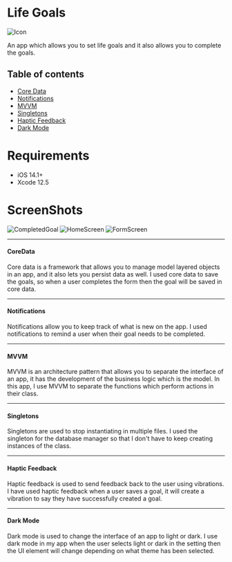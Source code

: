# Life Goals 

 ![Icon](https://user-images.githubusercontent.com/36420903/117569420-7bf6a000-b0bd-11eb-8d3a-deb9218f305d.jpeg)

An app which allows you to set life goals and  it also allows you to complete the goals.

## Table of contents
* [Core Data](#CoreData)
* [Notifications](#Notifications)
* [MVVM](#MVVM)
* [Singletons](#Singletons)
* [Haptic Feedback](#HapticFeedback)
* [Dark Mode](#DarkMode)

# Requirements
* iOS 14.1+
* Xcode 12.5 

# ScreenShots
 ![CompletedGoal](https://user-images.githubusercontent.com/36420903/117569936-e7417180-b0bf-11eb-8c54-2a0589529403.png) ![HomeScreen](https://user-images.githubusercontent.com/36420903/117569946-f1637000-b0bf-11eb-8697-8bf5b01ac289.png) ![FormScreen](https://user-images.githubusercontent.com/36420903/117569941-ed375280-b0bf-11eb-8664-d3d236373b65.png)







 ---
#### **CoreData**
 Core data is a framework that allows you to manage model layered objects in an app, and it also lets you persist data as well. I used core data to save the goals, so when a user completes the form then the goal will be saved in core data.
 
 ---
  
#### **Notifications**
Notifications allow you to keep track of what is new on the app. I used notifications to remind a user when their goal needs to be completed.
 
 ---
#### **MVVM**
MVVM is an architecture pattern that allows you to separate the interface of an app, it has the development of the business logic which is the model. In this app, I use MVVM to separate the functions which perform actions in their class. 
 
 ---
#### **Singletons**

Singletons are used to stop instantiating in multiple files. I used the singleton for the database manager so that I don't have to keep creating instances of the class.
 
 ---
#### **Haptic Feedback**
Haptic feedback is used to send feedback back to the user using vibrations. I have used haptic feedback when a user saves a goal, it will create a  vibration to say they have successfully created a goal.

 ---
#### **Dark Mode**
Dark mode is used to change the interface of an app to light or dark. I use dark mode in my app when the user selects light or dark in the setting then the UI element will change depending on what theme has been selected.

  
 

